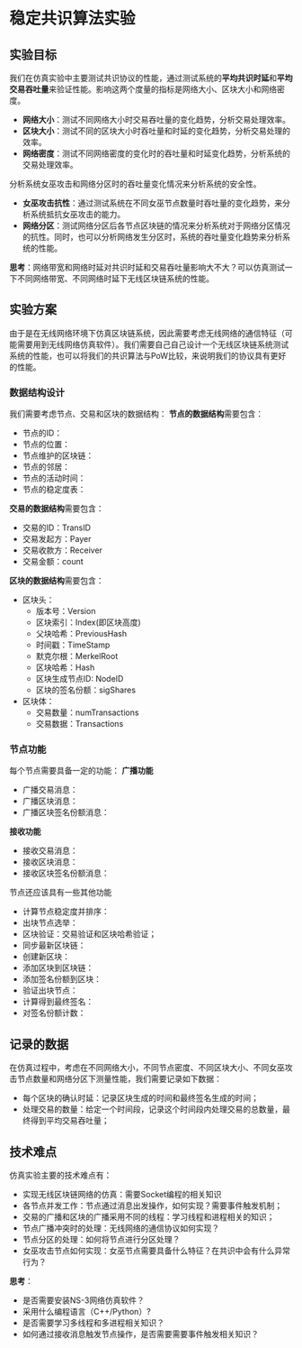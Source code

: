 # 稳定共识算法实验

## 实验目标

我们在仿真实验中主要测试共识协议的性能，通过测试系统的**平均共识时延**和**平均交易吞吐量**来验证性能。影响这两个度量的指标是网络大小、区块大小和网络密度。
* **网络大小**：测试不同网络大小时交易吞吐量的变化趋势，分析交易处理效率。
* **区块大小**：测试不同的区块大小时吞吐量和时延的变化趋势，分析交易处理的效率。
* **网络密度**：测试不同网络密度的变化时的吞吐量和时延变化趋势，分析系统的交易处理效率。

分析系统女巫攻击和网络分区时的吞吐量变化情况来分析系统的安全性。
* **女巫攻击抗性**：通过测试系统在不同女巫节点数量时吞吐量的变化趋势，来分析系统抵抗女巫攻击的能力。
* **网络分区**：测试网络分区后各节点区块链的情况来分析系统对于网络分区情况的抗性。同时，也可以分析网络发生分区时，系统的吞吐量变化趋势来分析系统的性能。
  
**思考**：网络带宽和网络时延对共识时延和交易吞吐量影响大不大？可以仿真测试一下不同网络带宽、不同网络时延下无线区块链系统的性能。

## 实验方案

由于是在无线网络环境下仿真区块链系统，因此需要考虑无线网络的通信特征（可能需要用到无线网络仿真软件）。我们需要自己自己设计一个无线区块链系统测试系统的性能，也可以将我们的共识算法与PoW比较，来说明我们的协议具有更好的性能。

### 数据结构设计

我们需要考虑节点、交易和区块的数据结构：
 **节点的数据结构**需要包含：
 * 节点的ID：
 * 节点的位置：
 * 节点维护的区块链：
 * 节点的邻居：
 * 节点的活动时间：
 * 节点的稳定度表：

**交易的数据结构**需要包含：
* 交易的ID：TransID
* 交易发起方：Payer
* 交易收款方：Receiver
* 交易金额：count

**区块的数据结构**需要包含：
* 区块头：
  * 版本号：Version
  * 区块索引：Index(即区块高度)
  * 父块哈希：PreviousHash
  * 时间戳：TimeStamp
  * 默克尔根：MerkelRoot
  * 区块哈希：Hash
  * 区块生成节点ID: NodeID
  * 区块的签名份额：sigShares
* 区块体：
  * 交易数量：numTransactions
  * 交易数据：Transactions

### 节点功能

每个节点需要具备一定的功能：
**广播功能**
* 广播交易消息：
* 广播区块消息：
* 广播区块签名份额消息：

**接收功能**
* 接收交易消息：
* 接收区块消息：
* 接收区块签名份额消息：

节点还应该具有一些其他功能
* 计算节点稳定度并排序：
* 出块节点选举：
* 区块验证：交易验证和区块哈希验证；
* 同步最新区块链：
* 创建新区块：
* 添加区块到区块链：
* 添加签名份额到区块：
* 验证出块节点：
* 计算得到最终签名：
* 对签名份额计数：

## 记录的数据

在仿真过程中，考虑在不同网络大小，不同节点密度、不同区块大小、不同女巫攻击节点数量和网络分区下测量性能，我们需要记录如下数据：
* 每个区块的确认时延：记录区块生成的时间和最终签名生成的时间；
* 处理交易的数量：给定一个时间段，记录这个时间段内处理交易的总数量，最终得到平均交易吞吐量；


## 技术难点

  仿真实验主要的技术难点有：
  * 实现无线区块链网络的仿真：需要Socket编程的相关知识
  * 各节点并发工作：节点通过消息出发操作，如何实现？需要事件触发机制；
  * 交易的广播和区块的广播采用不同的线程：学习线程和进程相关的知识；
  * 节点广播冲突时的处理：无线网络的通信协议如何实现？
  * 节点分区的处理：如何将节点进行分区处理？
  * 女巫攻击节点如何实现：女巫节点需要具备什么特征？在共识中会有什么异常行为？

**思考**：
* 是否需要安装NS-3网络仿真软件？
* 采用什么编程语言（C++/Python）?
* 是否需要学习多线程和多进程相关知识？
* 如何通过接收消息触发节点操作，是否需要需要事件触发相关知识？

